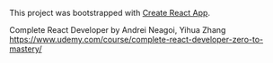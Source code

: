 This project was bootstrapped with [Create React App](https://github.com/facebook/create-react-app).

Complete React Developer
by Andrei Neagoi, Yihua Zhang
https://www.udemy.com/course/complete-react-developer-zero-to-mastery/
